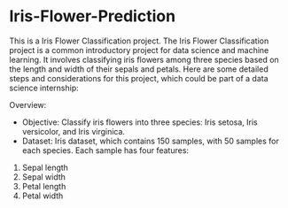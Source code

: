 # Iris-Flower-Prediction
This is a Iris Flower Classification project. The Iris Flower Classification project is a common introductory project for data science and machine learning. It involves classifying iris flowers among three species based on the length and width of their sepals and petals. Here are some detailed steps and considerations for this project, which could be part of a data science internship:

Overview:
* Objective: Classify iris flowers into three species: Iris setosa, Iris versicolor, and Iris virginica. <br>
* Dataset: Iris dataset, which contains 150 samples, with 50 samples for each species. Each sample has four features: <br>
1. Sepal length <br>
2. Sepal width <br>
3. Petal length <br>
4. Petal width <br>

